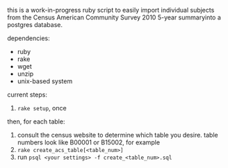 this is a work-in-progress ruby script to easily import individual subjects from the Census American Community Survey 2010 5-year summaryinto a postgres database.

dependencies:

* ruby
* rake
* wget
* unzip
* unix-based system

current steps:

1. `rake setup`, once

then, for each table:

1. consult the census website to determine which table you desire. table numbers look like B00001 or B15002, for example
1. `rake create_acs_table[<table_num>]`
1. run `psql <your settings> -f create_<table_num>.sql`
